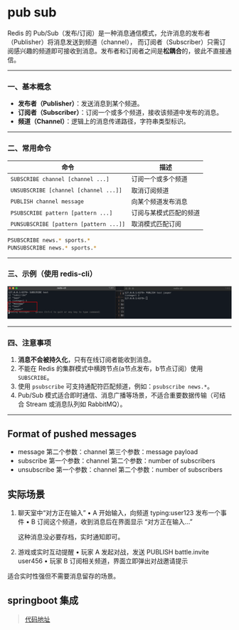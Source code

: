 # pub sub

Redis 的 Pub/Sub（发布/订阅）是一种消息通信模式，允许消息的发布者（Publisher）将消息发送到频道（channel），
而订阅者（Subscriber）只需订阅感兴趣的频道即可接收到消息。发布者和订阅者之间是**松耦合**的，彼此不直接通信。

---

### 一、基本概念

- **发布者（Publisher）**：发送消息到某个频道。
- **订阅者（Subscriber）**：订阅一个或多个频道，接收该频道中发布的消息。
- **频道（Channel）**：逻辑上的消息传递路径，字符串类型标识。

---

### 二、常用命令

| 命令                                     | 描述          |
|----------------------------------------|-------------|
| `SUBSCRIBE channel [channel ...]`      | 订阅一个或多个频道   |
| `UNSUBSCRIBE [channel [channel ...]]`  | 取消订阅频道      |
| `PUBLISH channel message`              | 向某个频道发布消息   |
| `PSUBSCRIBE pattern [pattern ...]`     | 订阅与某模式匹配的频道 |
| `PUNSUBSCRIBE [pattern [pattern ...]]` | 取消模式匹配订阅    |

```bash
PSUBSCRIBE news.* sports.*
PUNSUBSCRIBE news.* sports.*
```
---

### 三、示例（使用 redis-cli）

![img.png](../assets/img.png)

---

### 四、注意事项

1. **消息不会被持久化**，只有在线订阅者能收到消息。
2. 不能在 Redis 的集群模式中横跨节点(a节点发布，b节点订阅）使用 `SUBSCRIBE`。
3. 使用 `psubscribe` 可支持通配符匹配频道，例如：`psubscribe news.*`。
4. Pub/Sub 模式适合即时通信、消息广播等场景，不适合重要数据传输（可结合 Stream 或消息队列如 RabbitMQ）。

---

## Format of pushed messages 

- message  第二个参数：channel 第三个参数：message payload
- subscribe 第一个参数：channel 第二个参数：number of subscribers
- unsubscribe 第一个参数：channel 第二个参数：number of subscribers

## 实际场景

1. 聊天室中“对方正在输入”
    •	A 开始输入，向频道 typing:user123 发布一个事件
    •	B 订阅这个频道，收到消息后在界面显示 “对方正在输入…”

     这种消息没必要存档，实时通知即可。
2. 游戏或实时互动提醒
•	玩家 A 发起对战，发送 PUBLISH battle.invite user456
•	玩家 B 订阅相关频道，界面立即弹出对战邀请提示

 适合实时性强但不需要消息留存的场景。
 
## springboot 集成

> [代码地址](https://github.com/jaspercliff/springbootIntegration/commit/3e6fdac4f0eea084a82e9d1d457fd6cf9d73f399)